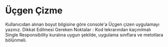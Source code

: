 # Üçgen Çizme
Kullanıcıdan alınan boyut bilgisine göre console'a Üçgen çizen uygulamayı yazınız.  Dikkat Edilmesi Gereken Noktalar :  Kod tekrarından kaçınılmalı Single Responsibility kuralına uygun şekilde, uygulama sınıflara ve metotlara bölünmeli.
